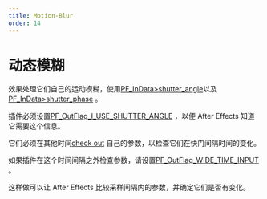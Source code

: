 ```yaml
---
title: Motion-Blur
order: 14
---
```


# 动态模糊

效果处理它们自己的运动模糊，使用[PF_InData>shutter_angle](../effect-basics/PF_InData.html)以及[PF_InData>shutter_phase](../effect-basics/PF_InData.html) 。

插件必须设置[PF_OutFlag_I_USE_SHUTTER_ANGLE](../effect-basics/PF_OutData.html) ，以便 After Effects 知道它需要这个信息。

它们必须在其他时间[check out](interaction-callback-functions.html) 自己的参数，以检查它们在快门间隔时间的变化。

如果插件在这个时间间隔之外检查参数，请设置[PF_OutFlag_WIDE_TIME_INPUT](../effect-basics/PF_OutData.html) 。

这样做可以让 After Effects 比较采样间隔内的参数，并确定它们是否有变化。

